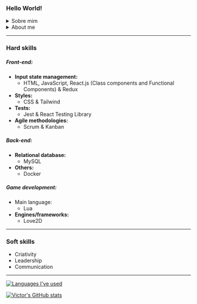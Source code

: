 ### Hello World!

**<details>**
<summary>Sobre mim</summary>

* Estudante de Desenvolvimento Web Full-Stack na [Trybe](https://github.com/tryber)
  
- - - -
  
* Contato
   * Email: victoryuritc@yahoo.com
   * LinkedIn: [Victor Yuri Tavares de Camargo](https://www.linkedin.com/in/victor-yuri-tavares-de-camargo/)
  
- - - -
* Hard skills
   * Front-end:
      * Gerenciamento de estado de inputs:
         * HTML, JavaScript, React.js (Class components and Functional Components) & Redux
      * Styles:
         * CSS & Tailwind
      * Testes:
         * Jest & React Testing Library
      * Metodologias ágeis:
         * Scrum & Kanban
  
- - - -
  
* Origem: Curitiba, Paraná, Brasil
* Estudante desde 21/03/2022
* Hobbies:
   * Escutar variados gêneros musicais, desde Frank Sinatra :tophat: a Pharrell Williams :smile:, de Hans Zimmer :hourglass: a Paolo Nutini :scotland:
   * Desenvolver jogos de aventura, plataforma e construção de cidades em 2D
   * Aprender sobre aspectos culturais de diferentes países, lugares e povos

</details>

<details>
<summary> About me </summary>
<br>
 
* Full-stack Web Development student at [Trybe](https://github.com/tryber)
* Origin: Curitiba, Paraná, Brasil
* Student since 03/21/2022
* Hobbies:
   * Listening diversified music genres, from Frank Sinatra :tophat: to Pharrell Williams :smile:, from Hans Zimmer :hourglass: to Paolo Nutini :scotland:
   * Developing 2D adventure, platform and city-building games
   * Learning about cultural aspects from different countries, places and people
</details>

- - - -

### Hard skills

##### Front-end:
* **Input state management:**
   * HTML, JavaScript, React.js (Class components and Functional Components) & Redux
* **Styles:**
   * CSS & Tailwind
* **Tests:**
   * Jest & React Testing Library
* **Agile methodologies:**
   * Scrum & Kanban

##### Back-end:
* **Relational database:**
   * MySQL
* **Others:**
   * Docker

##### **Game development:**
* Main language:
   * Lua
* **Engines/frameworks:**
   * Love2D

- - - -

### Soft skills

* Criativity
* Leadership
* Communication

- - - -

[![Languages I've used](https://github-readme-stats.vercel.app/api/top-langs/?username=VictorYuriTC)](https://github.com/anuraghazra/github-readme-stats)

[![Victor's GitHub stats](https://github-readme-stats.vercel.app/api?username=VictorYuriTC)](https://github.com/anuraghazra/github-readme-stats)


<!--
**VictorYuriTC/VictorYuriTC** is a ✨ _special_ ✨ repository because its `README.md` (this file) appears on your GitHub profile.

Here are some ideas to get you started:

- 🔭 I’m currently working on ...
- 🌱 I’m currently learning ...
- 👯 I’m looking to collaborate on ...
- 🤔 I’m looking for help with ...
- 💬 Ask me about ...
- 📫 How to reach me: ...
- 😄 Pronouns: ...
- ⚡ Fun fact: ...
-->
